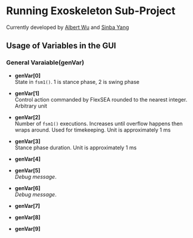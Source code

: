 # Running Exoskeleton Sub-Project

Currently developed by [Albert Wu](wualbert@mit.edu) and [Sinba Yang](xingbang@mit.edu)

## Usage of Variables in the GUI
### General Varaiable(genVar)
* **genVar[0]**  
   State in `fsm1()`. 1 is stance phase, 2 is swing phase
* **genVar[1]**  
   Control action commanded by FlexSEA rounded to the nearest integer. Arbitrary unit
* **genVar[2]**  
   Number of `fsm1()` executions. Increases until overflow happens then wraps around. Used for timekeeping. Unit is 
   approximately 1 ms
* **genVar[3]**  
   Stance phase duration. Unit is approximately 1 ms
* **genVar[4]**  

* **genVar[5]**  
   *Debug message*.
* **genVar[6]**  
   *Debug message*.
* **genVar[7]**  

* **genVar[8]**  

* **genVar[9]**  
